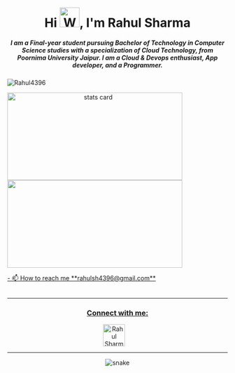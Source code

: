 <h1 align="center">Hi <img src="https://raw.githubusercontent.com/nixin72/nixin72/master/wave.gif" 
         alt="Waving hand animated gif"
         height="45"
         width="45" />, I'm Rahul Sharma</h1>
<h5 align="center">
I am a Final-year student pursuing Bachelor of Technology in Computer Science studies with a specialization of Cloud Technology, from Poornima University Jaipur. I am a Cloud & Devops enthusiast, App developer, and a Programmer. 
</h5>
<p align="left"> <img src="https://komarev.com/ghpvc/?username=Rahul4396&label=Profile%20views&color=0e75b6&style=flat" alt="Rahul4396" /> </p>
<p>
<a align= "center" href="https://github.com/Rahul4396">
<img alt= "stats card" height="200px" width="400" src="https://github-readme-streak-stats.herokuapp.com/?user=Rahul4396&theme=radical">

<img height="200px" width="400" src="https://github-readme-stats.vercel.app/api?username=Rahul4396&count_private=true&theme=radical&  show_icons=true" />
</p>
- 📫 How to reach me **rahulsh4396@gmail.com**
<br><br>
<hr>

<h3 align="center">Connect with me:</h3>
<p align="center">
<a href="https://www.linkedin.com/in/rahulsharma43/" target="blank"><img align="center" src="https://img.icons8.com/cute-clipart/64/000000/linkedin.png" alt="Rahul Sharma" height="50" width="50" /></a>&nbsp;&nbsp;&nbsp;&nbsp;
</p>

<hr>

<p align="center">
  <img src="https://github.com/Rahul4396/raw/output/github-contribution-grid-snake.svg" alt="snake"/>
</p>


